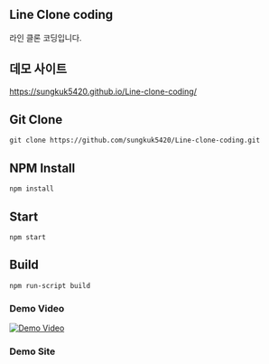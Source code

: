 ## Line Clone coding
라인 클론 코딩입니다.

## 데모 사이트

https://sungkuk5420.github.io/Line-clone-coding/

## Git Clone

```git clone https://github.com/sungkuk5420/Line-clone-coding.git```

## NPM Install

```npm install```

## Start

```npm start```

## Build

```npm run-script build```


### Demo Video
[![Demo Video](https://i.ytimg.com/vi/gRzoQs-TKt0/hqdefault.jpg?sqp=-oaymwEZCPYBEIoBSFXyq4qpAwsIARUAAIhCGAFwAQ==&rs=AOn4CLBJxSu49LwnBeH4Mt9xYfQWVAqyeg)](https://www.youtube.com/watch?v=gRzoQs-TKt0&feature=youtu.be)

### Demo Site

